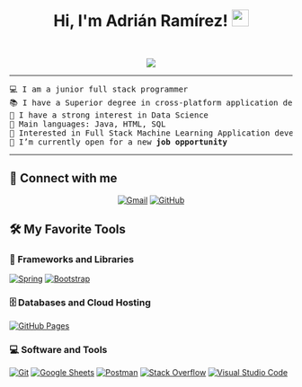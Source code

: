 <h1 align="center">
Hi, I'm Adrián Ramírez!
	<a href="https://github.com/Bouaskaoun" target="_self">
		<img src="https://media.giphy.com/media/hvRJCLFzcasrR4ia7z/giphy.gif" width="30">
	</a>
</h1>
<br/>
<p align="center">
	<a href="https://github.com/Bouaskaoun">
		<img src="https://readme-typing-svg.herokuapp.com?lines=Software+Developer;Freelancer;ICT+Support+Technician;Always%20learning%20new%20things&center=true&width=380&height=45">
	</a>
</p>

<hr>

<pre>
💻 I am a junior full stack programmer
📚 I have a Superior degree in cross-platform application development from the Institute Nicolau Copernic at Spain
📝 I have a strong interest in Data Science
🌟 Main languages: Java, HTML, SQL
🚩 Interested in Full Stack Machine Learning Application development
🤔 I’m currently open for a new <b>job opportunity</b>
</pre>
<hr>

## 🤝 Connect with me
<p align="center">
	<a href="mailto:adramirezlop@gmail.com"><img img src="https://img.shields.io/badge/gmail-%23EA4335.svg?style=plastic&logo=gmail&logoColor=white" alt="Gmail"/></a>	
	<a href="https://github.com/Ramirezad"><img src="https://img.shields.io/badge/github-%23181717.svg?style=plastic&logo=github&logoColor=white" alt="GitHub"/></a>	
</p>

## 🛠️ My Favorite Tools



### 🧰 Frameworks and Libraries

<p>
    <a href="https://github.com/ramirezad"><img alt="Spring" src="https://img.shields.io/badge/Spring%20Boot%20-%2334A853.svg?logo=Springboot&logoColor=white"></a>
    <a href="https://github.com/ramirezad"><img alt="Bootstrap" src="https://img.shields.io/badge/Bootstrap%20-%23150458.svg?logo=Bootstrap&logoColor=white"></a>
</p>

### 🗄️ Databases and Cloud Hosting

<p>
    <a href="https://github.com/ramirezad"><img alt="GitHub Pages" src="https://img.shields.io/badge/GitHub%20Pages-%23327FC7.svg?logo=github&logoColor=white"></a>    
</p>

### 💻 Software and Tools

<p>    
    <a href="https://github.com/ramirezad"><img alt="Git" src="https://img.shields.io/badge/Git%20-%23F05033.svg?logo=git&logoColor=white"></a>
    <a href="https://github.com/ramirezad"><img alt="Google Sheets" src="https://img.shields.io/badge/Google%20Sheets%20-%2334A853.svg?logo=google%20sheets&logoColor=white"></a>    
    <a href="https://github.com/ramirezad"><img alt="Postman" src="https://img.shields.io/badge/Postman-FF6C37?logo=postman&logoColor=white"></a>
    <a href="https://github.com/ramirezad"><img alt="Stack Overflow" src="https://img.shields.io/badge/-Stack%20Overflow-FE7A16?logo=stack-overflow&logoColor=white"></a>
    <a href="https://github.com/ramirezad"><img alt="Visual Studio Code" src="https://img.shields.io/badge/Visual%20Studio%20Code-0078d7.svg?logo=visual-studio-code&logoColor=white"></a>
</p>
</br>

